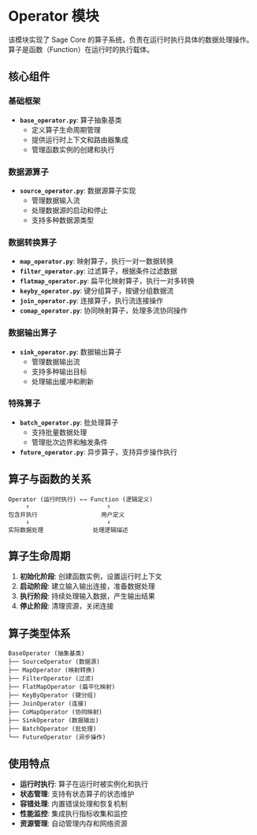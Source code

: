 # Operator 模块

该模块实现了 Sage Core 的算子系统，负责在运行时执行具体的数据处理操作。算子是函数（Function）在运行时的执行载体。

## 核心组件

### 基础框架

- **`base_operator.py`**: 算子抽象基类
  - 定义算子生命周期管理
  - 提供运行时上下文和路由器集成
  - 管理函数实例的创建和执行

### 数据源算子

- **`source_operator.py`**: 数据源算子实现
  - 管理数据输入流
  - 处理数据源的启动和停止
  - 支持多种数据源类型

### 数据转换算子

- **`map_operator.py`**: 映射算子，执行一对一数据转换
- **`filter_operator.py`**: 过滤算子，根据条件过滤数据
- **`flatmap_operator.py`**: 扁平化映射算子，执行一对多转换
- **`keyby_operator.py`**: 键分组算子，按键分组数据流
- **`join_operator.py`**: 连接算子，执行流连接操作
- **`comap_operator.py`**: 协同映射算子，处理多流协同操作

### 数据输出算子

- **`sink_operator.py`**: 数据输出算子
  - 管理数据输出流
  - 支持多种输出目标
  - 处理输出缓冲和刷新

### 特殊算子

- **`batch_operator.py`**: 批处理算子
  - 支持批量数据处理
  - 管理批次边界和触发条件
- **`future_operator.py`**: 异步算子，支持异步操作执行

## 算子与函数的关系

```
Operator (运行时执行) ←→ Function (逻辑定义)
     ↑                      ↑
包含并执行                  用户定义
     ↓                      ↓
实际数据处理              处理逻辑描述
```

## 算子生命周期

1. **初始化阶段**: 创建函数实例，设置运行时上下文
1. **启动阶段**: 建立输入输出连接，准备数据处理
1. **执行阶段**: 持续处理输入数据，产生输出结果
1. **停止阶段**: 清理资源，关闭连接

## 算子类型体系

```
BaseOperator (抽象基类)
├── SourceOperator (数据源)
├── MapOperator (映射转换)
├── FilterOperator (过滤)
├── FlatMapOperator (扁平化映射)
├── KeyByOperator (键分组)
├── JoinOperator (连接)
├── CoMapOperator (协同映射)
├── SinkOperator (数据输出)
├── BatchOperator (批处理)
└── FutureOperator (异步操作)
```

## 使用特点

- **运行时执行**: 算子在运行时被实例化和执行
- **状态管理**: 支持有状态算子的状态维护
- **容错处理**: 内置错误处理和恢复机制
- **性能监控**: 集成执行指标收集和监控
- **资源管理**: 自动管理内存和网络资源
